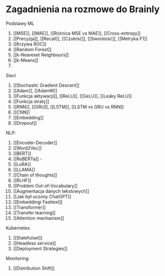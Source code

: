# Zagadnienia na rozmowe do Brainly

Podstawy ML

1. [[MSE]], [[MAE]], [[Różnica MSE vs MAE]], [[Cross-entropy]]
2. [[Precyzja]], [[Recall]], [[Czułość]], [[Swoistość]], [[Metryka F1]] 
4. [[Krzywa ROC]]
5. [[Random Forest]]
6. [[k-Neareset Neighbours]]
7. [[k-Means]]
8. 

Sieci

1. [[Stochastic Gradient Descent]]
2. [[Adam]], [[AdamW]]
3. [[Funkcja aktywacji]], [[ReLU]], [[GeLU]], [[Leaky ReLU]]
4. [[Funkcja straty]]
5. [[RNN]], [[GRU]], [[LSTM]], [[LSTM vs GRU vs RNN]]
6. [[CNN]]
7. [[Embedding]]
8. [[Dropout]]

NLP:

1. [[Encoder-Decoder]]
2. [[Word2Vec]]
3. [[BERT]]
4. [[RoBERTa]] - 
5. [[LoRA]]
6. [[LLAMA]]
7. [[Chain of thoughts]]
8. [[RLHF]]
9. [[Problem Out-of-Vocabulary]]
10. [[Augmentacja danych tekstowych]]
11. [[Jak był uczony ChatGPT]]
12. [[Embeddingi Fasttext]]
13. [[Transformer]]
14. [[Transfer learning]]
15. [[Attention mechanism]]



Kubernetes

1. [[Statefulset]]
2. [[Headless service]]
3. [[Deployment Strategies]]


Monitoring:

1. [[Distribution Shift]]